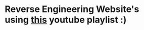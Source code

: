 # Reverse Engineering Website's using [**this**](https://www.youtube.com/playlist?list=PLn-dfotO01jfKopQGQ3z7BNd_DvRO4uF1) youtube playlist :)
